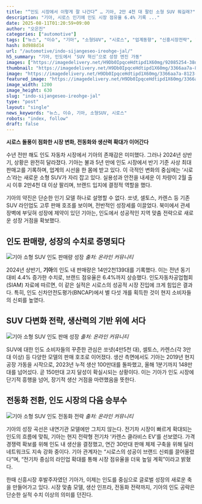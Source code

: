 ```yaml
---
title: "“인도 시장에서 이렇게 잘 나간다” … 기아, 2만 4천 대 팔린 소형 SUV 뭐길래?"
description: "기아, 시로스 인기에 인도 시장 점유율 6.4% 기록 ..."
date: 2025-08-11T01:20:59+09:00
author: "오은진"
categories: ["automotive"]
tags: ["뉴스", "이슈", "기아", "소형SUV", "시로스", "업계동향", "신흥시장전략", "글로벌자동차판매"]
hash: 8d988d14
url: "/automotive/indo-sijangeseo-ireohge-jal/"
h5_summary: "기아, 인도에서 ‘SUV 혁신’으로 성장 엔진 가동"
images: ["https://imagedelivery.net/H9Db0IpqceHdtipd1X60mg/92085254-38db-4d10-c678-e3c83214c700/public", "https://imagedelivery.net/H9Db0IpqceHdtipd1X60mg/1c432584-e6a1-47c1-ea7a-426523ba1500/public", "https://imagedelivery.net/H9Db0IpqceHdtipd1X60mg/3366aa7a-8123-4263-c6b9-e5ac3a398400/public", "https://imagedelivery.net/H9Db0IpqceHdtipd1X60mg/9bec9291-c66e-459a-4f9e-f59c193e1e00/public"]
thumbnail: "https://imagedelivery.net/H9Db0IpqceHdtipd1X60mg/3366aa7a-8123-4263-c6b9-e5ac3a398400/public"
image: "https://imagedelivery.net/H9Db0IpqceHdtipd1X60mg/3366aa7a-8123-4263-c6b9-e5ac3a398400/public"
featured_image: "https://imagedelivery.net/H9Db0IpqceHdtipd1X60mg/3366aa7a-8123-4263-c6b9-e5ac3a398400/public"
image_width: 1200
image_height: 630
slug: "indo-sijangeseo-ireohge-jal"
type: "post"
layout: "single"
news_keywords: "뉴스, 이슈, 기아, 소형SUV, 시로스"
robots: "index, follow"
draft: false
---
```


**시로스 돌풍이 점화한 시장 변화, 전동화와 생산력 확대가 이어간다**

수년 전만 해도 인도 자동차 시장에서 기아의 존재감은 미미했다. 그러나 2024년 상반기, 상황은 완전히 달라졌다. 기아는 불과 5년 만에 인도 시장에서 반기 기준 사상 최대 판매고를 기록하며, 업계의 시선을 한 몸에 받고 있다. 이 극적인 변화의 중심에는 ‘시로스’라는 새로운 소형 SUV가 자리 잡고 있다. 실용성과 안전을 내세운 이 차량이 2월 출시 이후 2만4천 대 이상 팔리며, 브랜드 입지에 결정적 역할을 했다.

기아의 약진은 단순한 인기 모델 하나로 설명할 수 없다. 쏘넷, 셀토스, 카렌스 등 기존 SUV 라인업도 고루 판매 호조를 보이며, 전반적인 성장세를 이끌었다. 북미에서 관세 장벽에 부딪혀 성장에 제약이 있던 기아는, 인도에서 성공적인 지역 맞춤 전략으로 새로운 성장 거점을 확보했다.

## 인도 판매량, 성장의 수치로 증명되다

![기아 소형 SUV 인도 판매량 성장](https://imagedelivery.net/H9Db0IpqceHdtipd1X60mg/1c432584-e6a1-47c1-ea7a-426523ba1500/public)
*출처: 온라인 커뮤니티*


2024년 상반기, **기아**의 인도 내 판매량은 14만2천139대를 기록했다. 이는 전년 동기 대비 4.4% 증가한 수치로, 브랜드 점유율은 6.4%까지 상승했다. 인도자동차공업협회(SIAM) 자료에 따르면, 이 같은 실적은 시로스의 성공적 시장 진입에 크게 힘입은 결과다. 특히, 인도 신차안전도평가(BNCAP)에서 별 다섯 개를 획득한 것이 현지 소비자들의 신뢰를 높였다.

## SUV 다변화 전략, 생산력의 기반 위에 서다

![기아 소형 SUV 인도 판매 성장](https://imagedelivery.net/H9Db0IpqceHdtipd1X60mg/92085254-38db-4d10-c678-e3c83214c700/public)
*출처: 온라인 커뮤니티*


SUV에 대한 인도 소비자들의 꾸준한 관심은 쏘넷(4만5천 대), 셀토스, 카렌스(각 3만 대 이상) 등 다양한 모델의 판매 호조로 이어졌다. 생산 측면에서도 기아는 2019년 현지 공장 가동을 시작으로, 2023년 누적 생산 100만대를 돌파했고, 올해 1분기까지 148만대를 넘어섰다. 곧 150만대 고지 달성이 확실시되는 상황이다. 이는 기아가 인도 시장에 단기적 흥행을 넘어, 장기적 생산 거점을 마련했음을 뜻한다.

## 전동화 전환, 인도 시장의 다음 승부수

![기아 소형 SUV 인도 전동화 전략](https://imagedelivery.net/H9Db0IpqceHdtipd1X60mg/9bec9291-c66e-459a-4f9e-f59c193e1e00/public)
*출처: 온라인 커뮤니티*


기아의 성장 곡선은 내연기관 모델에만 그치지 않는다. 전기차 시장이 빠르게 확대되는 인도의 흐름에 맞춰, 기아는 현지 전략형 전기차 ‘카렌스 클라비스 EV’를 선보였다. 가격 경쟁력 확보를 위해 인도 내 생산을 결정했고, 연간 30만대 판매 체제 구축을 위해 딜러 네트워크도 지속 강화 중이다. 기아 관계자는 “시로스의 성공이 브랜드 신뢰를 끌어올렸다”며, “전기차 중심의 라인업 확대를 통해 시장 점유율을 더욱 높일 계획”이라고 밝혔다.

한때 신흥시장 후발주자였던 기아가, 이제는 인도를 중심으로 글로벌 성장의 새로운 축을 만들어가고 있다. 시장 맞춤 모델, 생산 인프라, 전동화 전략까지, 기아의 인도 공략은 단순한 실적 수치 이상의 의미를 던진다.
